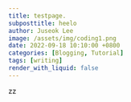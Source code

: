 ```yaml
---
title: testpage.
subposttitle: heelo
author: Juseok Lee 
image: /assets/img/coding1.png
date: 2022-09-18 10:10:00 +0800
categories: [Blogging, Tutorial]
tags: [writing]
render_with_liquid: false
---
```

zz